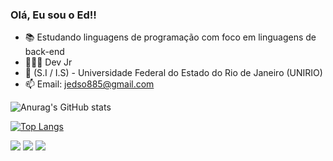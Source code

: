 ### Olá, Eu sou o Ed!!

- 📚 Estudando linguagens de programação com foco em linguagens de back-end
- 👩🏿‍💻 Dev Jr
- 🎒 (S.I / I.S) - Universidade Federal do Estado do Rio de Janeiro (UNIRIO)
- 📫 Email: jedso885@gmail.com

![Anurag's GitHub stats](https://github-readme-stats.vercel.app/api?username=EdsonLuizz&count_private=true&show_icons=true&theme=blue_navy)

[![Top Langs](https://github-readme-stats.vercel.app/api/top-langs/?username=EdsonLuizz&layout=compact&theme=blue_navy)](https://github.com/EdsonLuizz/github-readme-stats)


<div>
  <a href="https://instagram.com/luiiz.ed_" target="_blank"><img src="https://img.shields.io/badge/-Instagram-%23E4405F?style=for-the-badge&logo=instagram&logoColor=white" target="_blank"></a>
  <a href = "mailto:jedso885@gmail.com"><img src="https://img.shields.io/badge/-Gmail-%23333?style=for-the-badge&logo=gmail&logoColor=white" target="_blank"></a>
  <a href="https://www.linkedin.com/in/rafaella-ballerini-45875016a" target="_blank"><img src="https://img.shields.io/badge/-LinkedIn-%230077B5?style=for-the-badge&logo=linkedin&logoColor=white" target="_blank"></a>

</div>

